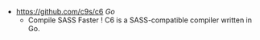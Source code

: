 - https://github.com/c9s/c6 *Go*
  - Compile SASS Faster ! C6 is a SASS-compatible compiler written in Go.
